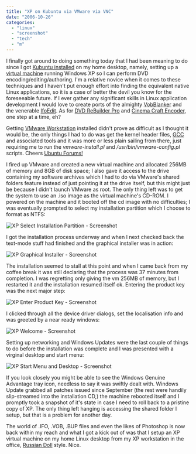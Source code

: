 ```yaml
---
title: "XP on Kubuntu via VMware via VNC"
date: "2006-10-26"
categories: 
  - "linux"
  - "screenshot"
  - "tech"
  - "m"
---
```


I finally got around to doing something today that I had been meaning to do since I got [Kubuntu installed](/2006/09/13/first-post-from-kubuntu/) on my home desktop, namely, setting up a [virtual machine](http://en.wikipedia.org/wiki/Virtual_machine) running Windows XP so I can perform DVD encoding/editing/authoring. I'm a relative novice when it comes to these techniques and I haven't put enough effort into finding the equivalent native Linux applications, so it is a case of better the devil you know for the foreseeable future. If I ever gather any significant skills in Linux application development I would love to create ports of the almighty [VobBlanker](http://jsoto.posunplugged.com/vobblanker.htm) and the venerable [IfoEdit](http://www.ifoedit.com/). As for [DVD ReBuilder Pro](http://dvd-rb.dvd2go.org/) and [Cinema Craft Encoder](http://www.cinemacraft.com/eng/sp.html), one step at a time, eh?

Getting [VMware Workstation](http://en.wikipedia.org/wiki/VMware#VMware_Workstation) installed didn't prove as difficult as I thought it would be, the only things I had to do was get the kernel header files, [GCC](http://en.wikipedia.org/wiki/GNU_Compiler_Collection) and associated tools and it was more or less plain sailing from there, just requiring me to run the _vmware-install.pl_ and _/usr/bin/vmware-config.pl_ scripts. Cheers [Ubuntu Forums!](http://ubuntuforums.org/showthread.php?t=183209)

I fired up VMware and created a new virtual machine and allocated 256MB of memory and 8GB of disk space; I also gave it access to the drive containing my software archives which I had to do via VMware's shared folders feature instead of just pointing it at the drive itself, but this might just be because I didn't launch VMware as root. The only thing left was to get the system to use an .iso image as the virtual machine's CD-ROM. I powered on the machine and it booted off the cd image with no difficulties; I was eventually prompted to select my installation partition which I choose to format as NTFS:

![XP Select Installation Partition - Screenshot](/wp-content/uploads/2006/10/xp_partition.jpg)

I got the installation process underway and when I next checked back the text-mode stuff had finished and the graphical installer was in action:

![XP Graphical Installer - Screenshot](/wp-content/uploads/2006/10/xp_install.jpg)

The installation seemed to stall at this point and when I came back from my coffee break it was still declaring that the process was 37 minutes from completion. I was regretting only giving the vm 256MB of memory, but I restarted it and the installation resumed itself ok. Entering the product key was the next major step:

![XP Enter Product Key - Screenshot](/wp-content/uploads/2006/10/xp_serial.jpg)

I clicked through all the device driver dialogs, set the localisation info and was greeted by a near ready windows:

![XP Welcome - Screenshot](/wp-content/uploads/2006/10/xp_welcome.jpg)

Setting up networking and Windows Updates were the last couple of things to do before the installation was complete and I was presented with a virginal desktop and start menu:

![XP Start Menu and Desktop - Screenshot](/wp-content/uploads/2006/10/xp_startmenu.jpg)

If you look closely you might be able to see the Windows Genuine Advantage tray icon, needless to say it was swiftly dealt with. Windows Update grabbed all patches issued since September (the rest were handily slip-streamed into the installation CD,) the machine rebooted itself and I promptly took a snapshot of it's state in case I need to roll back to a pristine copy of XP. The only thing left hanging is accessing the shared folder I setup, but that is a problem for another day.

The world of .IFO, .VOB, .BUP files and even the likes of Photoshop is now back within my reach and what I got a kick out of was that I setup an XP virtual machine on my home Linux desktop from my XP workstation in the office, [Russian Doll](http://en.wikipedia.org/wiki/Russian_doll) style. Nice.
